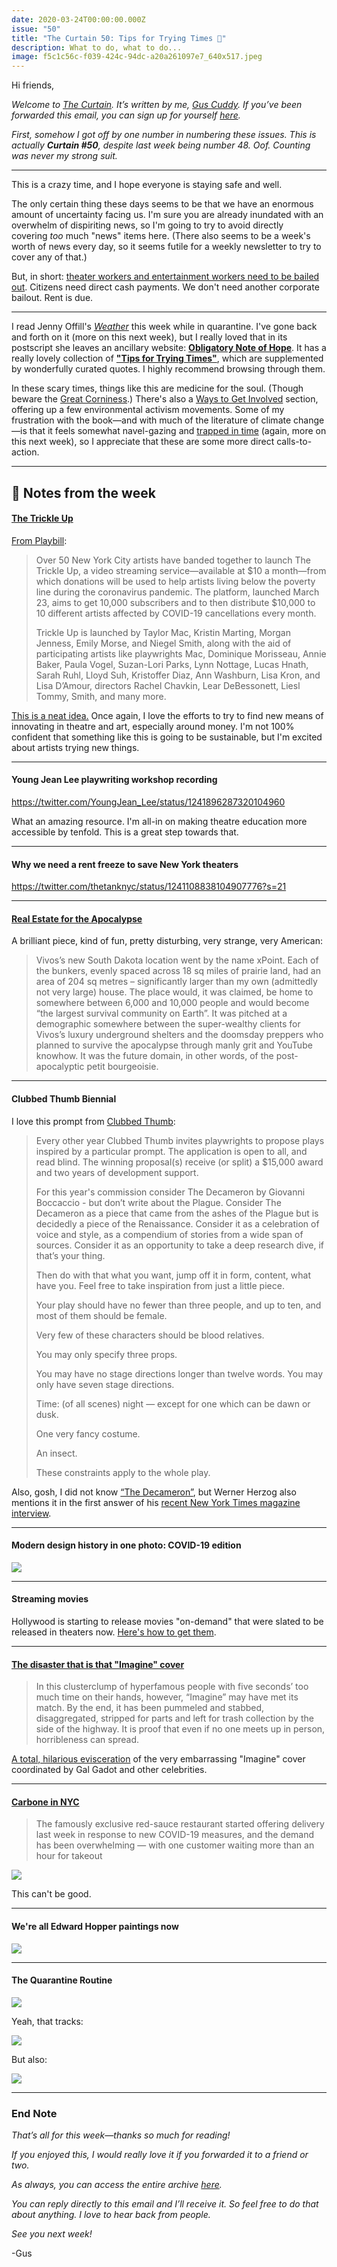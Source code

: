 ```yaml
---
date: 2020-03-24T00:00:00.000Z
issue: "50"
title: "The Curtain 50: Tips for Trying Times 🍃"
description: What to do, what to do...
image: f5c1c56c-f039-424c-94dc-a20a261097e7_640x517.jpeg
---
```



Hi friends,

_Welcome to [The Curtain](http://guscuddy.substack.com/). It’s written by me, [Gus Cuddy](http://guscuddy.com/). If you’ve been forwarded this email, you can sign up for yourself [here](http://guscuddy.substack.com/subscribe)._

_First, somehow I got off by one number in numbering these issues. This is actually **Curtain #50**, despite last week being number 48. Oof. Counting was never my strong suit._

---

This is a crazy time, and I hope everyone is staying safe and well. 

The only certain thing these days seems to be that we have an enormous amount of uncertainty facing us. I'm sure you are already inundated with an overwhelm of dispiriting news, so I'm going to try to avoid directly covering _too_ much "news" items here. (There also seems to be a week's worth of news every day, so it seems futile for a weekly newsletter to try to cover any of that.)

But, in short: [theater workers and entertainment workers need to be bailed out](https://broadwaynews.com/2020/03/19/congressmen-sign-letter-urging-for-protection-of-theater-workers/). Citizens need direct cash payments. We don't need another corporate bailout. Rent is due.

---

I read Jenny Offill's _[Weather](https://www.nytimes.com/2020/02/07/books/review/weather-jenny-offill.html)_ this week while in quarantine. I've gone back and forth on it (more on this next week), but I really loved that in its postscript she leaves an ancillary website: **[Obligatory Note of Hope](https://www.obligatorynoteofhope.com/)**. It has a really lovely collection of **["Tips for Trying Times"](https://www.obligatorynoteofhope.com/tips/tip-1/)**, which are supplemented by wonderfully curated quotes. I highly recommend browsing through them.

In these scary times, things like this are medicine for the soul. (Though beware the [Great Corniness](https://mailchi.mp/gethighfield.com/a-great-corniness-is-coming?e=2d7e6c5820).) There's also a [Ways to Get Involved](https://www.obligatorynoteofhope.com/get-involved.html) section, offering up a few environmental activism movements. Some of my frustration with the book—and with much of the literature of climate change—is that it feels somewhat navel-gazing and [trapped in time](https://www.newyorker.com/books/under-review/are-novels-trapped-by-the-present) (again, more on this next week), so I appreciate that these are some more direct calls-to-action.

---

## 📝 Notes from the week

#### [The Trickle Up](https://trickleup.uscreen.io/)

[From Playbill](https://www.playbill.com/article/taylor-mac-niegel-smith-and-more-launch-10-monthly-subscription-service-to-help-artists-below-the-poverty-line-during-covid-19):

> Over 50 New York City artists have banded together to launch The Trickle Up, a video streaming service—available at $10 a month—from which donations will be used to help artists living below the poverty line during the coronavirus pandemic. The platform, launched March 23, aims to get 10,000 subscribers and to then distribute $10,000 to 10 different artists affected by COVID-19 cancellations every month.
> 
> Trickle Up is launched by Taylor Mac, Kristin Marting, Morgan Jenness, Emily Morse, and Niegel Smith, along with the aid of participating artists like playwrights Mac, Dominique Morisseau, Annie Baker, Paula Vogel, Suzan-Lori Parks, Lynn Nottage, Lucas Hnath, Sarah Ruhl, Lloyd Suh, Kristoffer Diaz, Ann Washburn, Lisa Kron, and Lisa D’Amour, directors Rachel Chavkin, Lear DeBessonett, Liesl Tommy, Smith, and many more.

[This is a neat idea.](https://trickleup.uscreen.io/) Once again, I love the efforts to try to find new means of innovating in theatre and art, especially around money. I'm not 100% confident that something like this is going to be sustainable, but I'm excited about artists trying new things.

---

#### Young Jean Lee playwriting workshop recording

https://twitter.com/YoungJean_Lee/status/1241896287320104960

What an amazing resource. I'm all-in on making theatre education more accessible by tenfold. This is a great step towards that.

---

#### Why we need a rent freeze to save New York theaters

https://twitter.com/thetanknyc/status/1241108838104907776?s=21

---

#### [Real Estate for the Apocalypse](http://www.theguardian.com/news/2020/mar/17/real-estate-for-the-apocalypse-my-journey-into-a-survival-bunker)

A brilliant piece, kind of fun, pretty disturbing, very strange, very American:

> Vivos’s new South Dakota location went by the name xPoint. Each of the bunkers, evenly spaced across 18 sq miles of prairie land, had an area of 204 sq metres – significantly larger than my own (admittedly not very large) house. The place would, it was claimed, be home to somewhere between 6,000 and 10,000 people and would become “the largest survival community on Earth”. It was pitched at a demographic somewhere between the super-wealthy clients for Vivos’s luxury underground shelters and the doomsday preppers who planned to survive the apocalypse through manly grit and YouTube knowhow. It was the future domain, in other words, of the post-apocalyptic petit bourgeoisie.

---

#### Clubbed Thumb Biennial

I love this prompt from [Clubbed Thumb](https://www.clubbedthumb.org/):

> Every other year Clubbed Thumb invites playwrights to propose plays inspired by a particular prompt. The application is open to all, and read blind. The winning proposal(s) receive (or split) a $15,000 award and two years of development support.
> 
> For this year's commission consider The Decameron by Giovanni Boccaccio - but don’t write about the Plague. Consider The Decameron as a piece that came from the ashes of the Plague but is decidedly a piece of the Renaissance. Consider it as a celebration of voice and style, as a compendium of stories from a wide span of sources. Consider it as an opportunity to take a deep research dive, if that’s your thing.
> 
> Then do with that what you want, jump off it in form, content, what have you. Feel free to take inspiration from just a little piece.
> 
> Your play should have no fewer than three people, and up to ten, and most of them should be female. 
> 
> Very few of these characters should be blood relatives.
> 
> You may only specify three props.
> 
> You may have no stage directions longer than twelve words. You may only have seven stage directions.
> 
> Time: (of all scenes) night — except for one which can be dawn or dusk.
> 
> One very fancy costume.
> 
> An insect. 
> 
> These constraints apply to the whole play.

Also, gosh, I did not know [“The Decameron”](https://en.wikipedia.org/wiki/The_Decameron), but Werner Herzog also mentions it in the first answer of his [recent New York Times magazine interview](https://www.nytimes.com/interactive/2020/03/23/magazine/werner-herzog-interview.html).

---

#### Modern design history in one photo: COVID-19 edition

 ![](./b093675a-535e-444f-bdf0-ae64eff4ac41_675x661.jpeg)

---

#### Streaming movies

Hollywood is starting to release movies "on-demand" that were slated to be released in theaters now. [Here's how to get them](https://www.vox.com/culture/2020/3/20/21188408/coronavirus-streaming-movies-digital-emma-onward-invisible-man-birds-prey-way-back).

---

#### [The disaster that is that "Imagine" cover](https://www.nytimes.com/2020/03/20/arts/music/coronavirus-gal-gadot-imagine.html)

> In this clusterclump of hyperfamous people with five seconds’ too much time on their hands, however, “Imagine” may have met its match. By the end, it has been pummeled and stabbed, disaggregated, stripped for parts and left for trash collection by the side of the highway. It is proof that even if no one meets up in person, horribleness can spread.

[A total, hilarious evisceration](https://www.nytimes.com/2020/03/20/arts/music/coronavirus-gal-gadot-imagine.html) of the very embarrassing "Imagine" cover coordinated by Gal Gadot and other celebrities.

---

#### [Carbone in NYC](https://ny.eater.com/2020/3/23/21190803/carbone-crowds-nyc-delivery-takeout-coronavirus)

> The famously exclusive red-sauce restaurant started offering delivery last week in response to new COVID-19 measures, and the demand has been overwhelming — with one customer waiting more than an hour for takeout

 ![](./236129f8-2561-4580-88b3-491e31851799_1570x883.jpeg)

This can't be good.

---

#### We're all Edward Hopper paintings now

 ![](./8d6c24ab-6297-4499-b6d3-da12dfe2d280.tiff)

---

#### The Quarantine Routine

 ![](./b8fc43c2-151b-4a9c-97ba-31f1f4c2278c_1319x663.png)

Yeah, that tracks:

 ![](./784f8676-8bde-4388-8610-e59ba2a968b4_1130x213.jpeg)

But also:

 ![](./f5c1c56c-f039-424c-94dc-a20a261097e7_640x517.jpeg)

---

### End Note

_That’s all for this week—thanks so much for reading!_

_If you enjoyed this, I would really love it if you forwarded it to a friend or two._

_As always, you can access the entire archive [here](http://guscuddy.substack.com/archive)._

_You can reply directly to this email and I’ll receive it. So feel free to do that about anything. I love to hear back from people._

_See you next week!_

\-Gus